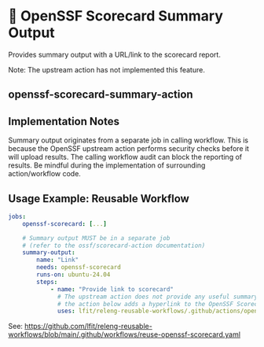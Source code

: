 <!--
# SPDX-License-Identifier: Apache-2.0
# SPDX-FileCopyrightText: 2025 The Linux Foundation
-->

# 📄 OpenSSF Scorecard Summary Output

Provides summary output with a URL/link to the scorecard report.

Note: The upstream action has not implemented this feature.

## openssf-scorecard-summary-action

## Implementation Notes

Summary output originates from a separate job in calling workflow. This is
because the OpenSSF upstream action performs security checks before
it will upload results. The calling workflow audit can block the reporting
of results. Be mindful during the implementation of surrounding
action/workflow code.

## Usage Example: Reusable Workflow

<!-- markdownlint-disable MD013 -->

```yaml
jobs:
    openssf-scorecard: [...]

    # Summary output MUST be in a separate job
    # (refer to the ossf/scorecard-action documentation)
    summary-output:
        name: "Link"
        needs: openssf-scorecard
        runs-on: ubuntu-24.04
        steps:
            - name: "Provide link to scorecard"
              # The upstream action does not provide any useful summary output
              # the action below adds a hyperlink to the OpenSSF Scorecard/report
              uses: lfit/releng-reusable-workflows/.github/actions/openssf-scorecard-summary-action@main
```

<!-- markdownlint-enable MD013 -->

See: <https://github.com/lfit/releng-reusable-workflows/blob/main/.github/workflows/reuse-openssf-scorecard.yaml>
